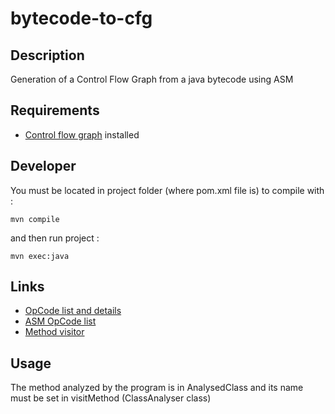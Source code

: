 bytecode-to-cfg
===============

Description
-----------
Generation of a Control Flow Graph from a java bytecode using ASM

Requirements
-----------
- [Control flow graph](https://github.com/masterALMA2016/control-flow-graph) installed

Developer
---------
You must be located in project folder (where pom.xml file is) 
to compile with :
```
mvn compile
```

and then run project :
```
mvn exec:java
```

Links
-------------------------------
- [OpCode list and details](http://www.cs.au.dk/~mis/dOvs/jvmspec/ref-Java.html)
- [ASM OpCode list](http://asm.ow2.org/asm33/javadoc/user/constant-values.html)
- [Method visitor](http://asm.ow2.org/asm33/javadoc/user/org/objectweb/asm/MethodVisitor.html)

Usage
------
The method analyzed by the program is in AnalysedClass and its name must be set in visitMethod (ClassAnalyser class)
